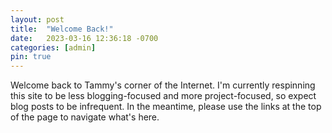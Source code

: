 ```yaml
---
layout: post
title:  "Welcome Back!"
date:   2023-03-16 12:36:18 -0700
categories: [admin]
pin: true
---
```


Welcome back to Tammy's corner of the Internet. I'm currently respinning this site to be less blogging-focused and more project-focused, so expect blog posts to be infrequent. In the meantime, please use the links at the top of the page to navigate what's here.

